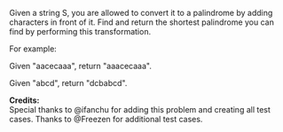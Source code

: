 Given a string S, you are allowed to convert it to a palindrome by adding characters in front of it. Find and return the shortest palindrome you can find by performing this transformation.

For example:

Given "aacecaaa", return "aaacecaaa".

Given "abcd", return "dcbabcd".

**Credits:**  
Special thanks to @ifanchu for adding this problem and creating all test cases. Thanks to @Freezen for additional test cases.

